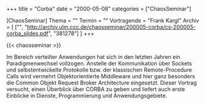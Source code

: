 +++
title = "Corba"
date = "2000-05-08"
categories = ["ChaosSeminar"]

[ChaosSeminar]
Thema = ""
Termin = ""
Vortragende = "Frank Kargl"
Archiv = [
	["", "http://archiv.ulm.ccc.de/chaosseminar/200005-corba/cs-200005-corba_slides.pdf", "381278"]
	]
+++

{{< chaosseminar >}}

Im Bereich verteilter Anwendungen hat sich in den letzten Jahren ein Paradigmenwechsel vollzogen. Anstelle der Kommunikation über Sockets und selbstentwickelte Protokolle bzw. der klassischen Remote-Procedure Calls wird vermehrt Objektorientierte Middleware und hier ganz besonders die Common Objekt Request Broker Architecture eingesetzt. Dieser Vortrag versucht, einen Überblick über CORBA zu geben und liefert auch erste Einblicke in Dienste, Programmierung und Anwendungsgebiete.
